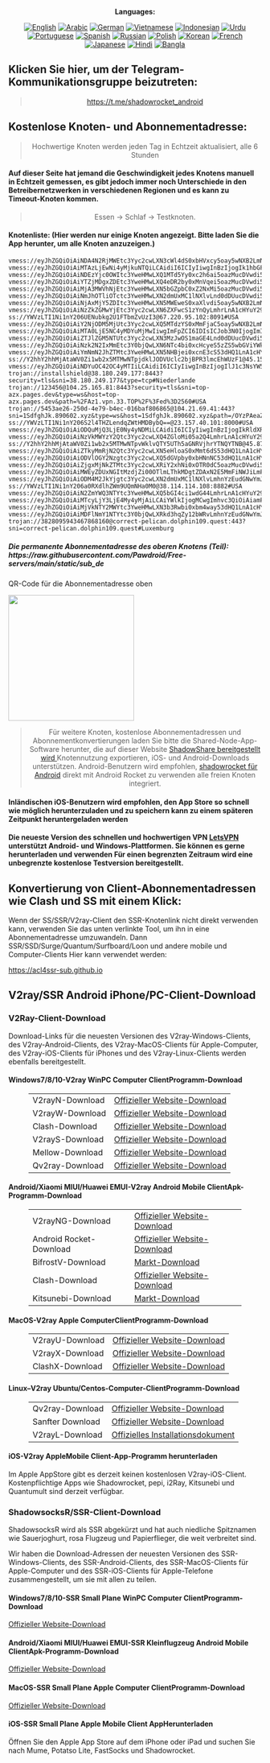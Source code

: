
<div align="center">

**Languages:**

[![English](https://img.shields.io/badge/Language-English-red?style=for-the-badge)](README-en.md)
[![Arabic](https://img.shields.io/badge/Language-Arabic-red?style=for-the-badge)](README-ar.md)
[![German](https://img.shields.io/badge/Language-German-red?style=for-the-badge)](README-de.md)
[![Vietnamese](https://img.shields.io/badge/Language-Vietnamese-red?style=for-the-badge)](README-vi.md)
[![Indonesian](https://img.shields.io/badge/Language-Indonesian-red?style=for-the-badge)](README-id.md)
[![Urdu](https://img.shields.io/badge/Language-Urdu-red?style=for-the-badge)](README-ur-PK.md)
[![Portuguese](https://img.shields.io/badge/Language-Portuguese-red?style=for-the-badge)](README-pt-BR.md)
[![Spanish](https://img.shields.io/badge/Language-Spanish-red?style=for-the-badge)](README-es.md)
[![Russian](https://img.shields.io/badge/Language-Russian-red?style=for-the-badge)](README-ru.md)
[![Polish](https://img.shields.io/badge/Language-Polish-red?style=for-the-badge)](README-pl.md)
[![Korean](https://img.shields.io/badge/Language-Korean-red?style=for-the-badge)](README-ko-KR.md)
[![French](https://img.shields.io/badge/Language-French-red?style=for-the-badge)](README-fr.md)
[![Japanese](https://img.shields.io/badge/Language-Japanese-red?style=for-the-badge)](README-ja.md)
[![Hindi](https://img.shields.io/badge/Language-Hindi-red?style=for-the-badge)](README-hi.md)
[![Bangla](https://img.shields.io/badge/Language-Bangla-red?style=for-the-badge)](README-bn.md)

</div>
<h2>Klicken Sie hier, um der Telegram-Kommunikationsgruppe beizutreten:</h2>
 <blockquote>
 <p style="text-align: center;"><a href="https://t.me/shadowrocket_android">https://t.me/shadowrocket_android</a></p>
 </blockquote>
 <h2>Kostenlose Knoten- und Abonnementadresse:</h2>
 <blockquote>
 <p style="text-align: center;">Hochwertige Knoten werden jeden Tag in Echtzeit aktualisiert, alle 6 Stunden</p>
 </blockquote>
 <h4>Auf dieser Seite hat jemand die Geschwindigkeit jedes Knotens manuell in Echtzeit gemessen, es gibt jedoch immer noch Unterschiede in den Betreibernetzwerken in verschiedenen Regionen und es kann zu Timeout-Knoten kommen. </h4>
 <blockquote>
 <p style="text-align: center;">Essen -> Schlaf -> Testknoten. </p>
 </blockquote>
 <h4>Knotenliste: (Hier werden nur einige Knoten angezeigt. Bitte laden Sie die App herunter, um alle Knoten anzuzeigen.)</h4>
    
```
vmess://eyJhZGQiOiAiNDA4N2RjMWEtc3Yyc2cwLXN3cWl4dS0xbHVxcy5oay5wNXB2LmNvbSIsICJ2IjogIjIiLCAicHMiOiAiSG9uZ2tvbmciLCAicG9ydCI6IDgwLCAiaWQiOiAiNzg4MzI4ZWUtZDQ5Zi0xMWVmLWJkOTctZjIzYzkxNjRjYTVkIiwgImFpZCI6ICIyIiwgIm5ldCI6ICJ3cyIsICJ0eXBlIjogIiIsICJob3N0IjogIiIsICJwYXRoIjogIi8iLCAidGxzIjogIiJ9
vmess://eyJhZGQiOiAiMTAzLjEwNi4yMjkuNTQiLCAidiI6ICIyIiwgInBzIjogIk1hbGF5c2lhIiwgInBvcnQiOiA1MDI2NiwgImlkIjogIjVlZGY1ODRlLTEzNTEtNDM2Yi05OWIyLTEwMzNiYTU5M2QwMiIsICJhaWQiOiAiMCIsICJuZXQiOiAidGNwIiwgInR5cGUiOiAiIiwgImhvc3QiOiAiIiwgInBhdGgiOiAiIiwgInRscyI6ICIifQ==
vmess://eyJhZGQiOiAiNDEzYjc0OWItc3YweHMwLXQ1MTd5Yy0xc2h6ai5oazMucDVwdi5jb20iLCAidiI6ICIyIiwgInBzIjogIkhvbmdrb25nIiwgInBvcnQiOiA4MCwgImlkIjogIjYzYWFiNDM4LTc5YWUtMTFlZi1iM2Y2LWYyM2M5MTNjOGQyYiIsICJhaWQiOiAiMiIsICJuZXQiOiAid3MiLCAidHlwZSI6ICIiLCAiaG9zdCI6ICJicm9hZGNhc3Rsdi5jaGF0LmJpbGliaWxpLmNvbSIsICJwYXRoIjogIi8iLCAidGxzIjogIiJ9
vmess://eyJhZGQiOiAiYTZjMDgxZDEtc3YweHMwLXQ4eDR2by0xMnVqei5oazMucDVwdi5jb20iLCAidiI6ICIyIiwgInBzIjogIkhvbmdrb25nIiwgInBvcnQiOiA4MCwgImlkIjogImU1YjU3MTU2LTNjODEtMTFlYy1hOGJmLWYyM2M5MWNmYmJjOSIsICJhaWQiOiAiMiIsICJuZXQiOiAid3MiLCAidHlwZSI6ICIiLCAiaG9zdCI6ICJicm9hZGNhc3Rsdi5jaGF0LmJpbGliaWxpLmNvbSIsICJwYXRoIjogIi8iLCAidGxzIjogIiJ9
vmess://eyJhZGQiOiAiMjA3MWVhNjEtc3YweHMwLXN5bGZpbC0xZ2NxMi5oazMucDVwdi5jb20iLCAidiI6ICIyIiwgInBzIjogIkhvbmdrb25nIiwgInBvcnQiOiA4MCwgImlkIjogIjc1OWJmMDA0LTYxMzctMTFlYy1iZDdjLWYyM2M5MTNjOGQyYiIsICJhaWQiOiAiMiIsICJuZXQiOiAid3MiLCAidHlwZSI6ICIiLCAiaG9zdCI6ICJicm9hZGNhc3Rsdi5jaGF0LmJpbGliaWxpLmNvbSIsICJwYXRoIjogIi8iLCAidGxzIjogIiJ9
vmess://eyJhZGQiOiAiNmJhOTliOTctc3YweHMwLXN2dmUxMC1lNXlvLnd0dDUucDVwdi5jb20iLCAidiI6ICIyIiwgInBzIjogIkhvbmdrb25nIiwgInBvcnQiOiA4MTAxLCAiaWQiOiAiOGI2YTA0ODItNGZhMi0xMWVhLWJkY2QtZjIzYzkxNjRjYTVkIiwgImFpZCI6ICIyIiwgIm5ldCI6ICJ3cyIsICJ0eXBlIjogIiIsICJob3N0IjogImJyb2FkY2FzdGx2LmNoYXQuYmlsaWJpbGkuY29tIiwgInBhdGgiOiAiLyIsICJ0bHMiOiAiIn0=
vmess://eyJhZGQiOiAiNjAxMjY5ZDItc3YweHMwLXN5MWEweS0xaXlvdi5oay5wNXB2LmNvbSIsICJ2IjogIjIiLCAicHMiOiAiSG9uZ2tvbmciLCAicG9ydCI6IDgwLCAiaWQiOiAiMzM2Mjk4NzAtZTU3ZS0xMWVjLWJiNzQtZjIzYzkxNjRjYTVkIiwgImFpZCI6ICIyIiwgIm5ldCI6ICJ3cyIsICJ0eXBlIjogIiIsICJob3N0IjogImJyb2FkY2FzdGx2LmNoYXQuYmlsaWJpbGkuY29tIiwgInBhdGgiOiAiLyIsICJ0bHMiOiAiIn0=
vmess://eyJhZGQiOiAiNzZkZGMwYjEtc3Yyc2cwLXN6ZXFwcS1zYnQyLmhrLnA1cHYuY29tIiwgInYiOiAiMiIsICJwcyI6ICJIb25na29uZyIsICJwb3J0IjogODAsICJpZCI6ICJiODhlYmYzYS1iNmI3LTExZWEtODJlZi1mMjNjOTE2NGNhNWQiLCAiYWlkIjogIjIiLCAibmV0IjogIndzIiwgInR5cGUiOiAiIiwgImhvc3QiOiAiYnJvYWRjYXN0bHYuY2hhdC5iaWxpYmlsaS5jb20iLCAicGF0aCI6ICIvIiwgInRscyI6ICIifQ==
ss://YWVzLTI1Ni1nY206UENubkg2U1FTbmZvUzI3@67.220.95.102:8091#USA
vmess://eyJhZGQiOiAiY2NjODM5MjUtc3Yyc2cwLXQ5MTdzYS0xMmFjaC5oay5wNXB2LmNvbSIsICJ2IjogIjIiLCAicHMiOiAiSG9uZ2tvbmciLCAicG9ydCI6IDgwLCAiaWQiOiAiZmM1YmE5MWEtYWNkNy0xMWVmLTk3ZTAtZjIzYzkxNjRjYTVkIiwgImFpZCI6ICIyIiwgIm5ldCI6ICJ3cyIsICJ0eXBlIjogIiIsICJob3N0IjogImJyb2FkY2FzdGx2LmNoYXQuYmlsaWJpbGkuY29tIiwgInBhdGgiOiAiLyIsICJ0bHMiOiAiIn0=
vmess://eyJhZGQiOiAiMTA0LjE5NC4yMDYuMjMwIiwgImFpZCI6IDIsICJob3N0IjogImI3ZTQ4YjFmLXN2NG40MC1zemF1a28tY2E2Mi5zZS5wbGViYWkubmV0IiwgImlkIjogIjhjZDM2MDY2LTEzOTUtMTFlZC1iYjc0LWYyM2M5MTY0Y2E1ZCIsICJuZXQiOiAid3MiLCAicGF0aCI6ICIvIiwgInBvcnQiOiA4MTgyLCAicHMiOiAiVVNBIiwgInRscyI6ICIiLCAidHlwZSI6ICJhdXRvIiwgInNlY3VyaXR5IjogImF1dG8iLCAic2tpcC1jZXJ0LXZlcmlmeSI6IGZhbHNlLCAic25pIjogImJyb2FkY2FzdGx2LmNoYXQuYmlsaWJpbGkuY29tIn0=
vmess://eyJhZGQiOiAiZTJlZGM5NTUtc3Yyc2cwLXN3MzJwOS1maGE4Lnd0dDUucDVwdi5jb20iLCAidiI6ICIyIiwgInBzIjogIkhvbmdrb25nIiwgInBvcnQiOiA4MTAxLCAiaWQiOiAiOGVjODMyNWEtZWZhNC0xMWVmLWE3YmItZjIzYzkxNjRjYTVkIiwgImFpZCI6ICIyIiwgIm5ldCI6ICJ3cyIsICJ0eXBlIjogIiIsICJob3N0IjogImJyb2FkY2FzdGx2LmNoYXQuYmlsaWJpbGkuY29tIiwgInBhdGgiOiAiLyIsICJ0bHMiOiAiIn0=
vmess://eyJhZGQiOiAiNzk2N2IxMmEtc3Y0bjQwLXN6NTc4bi0xcHcyeS5zZS5wbGViYWkubmV0IiwgInYiOiAiMiIsICJwcyI6ICJVU0EiLCAicG9ydCI6IDgxODIsICJpZCI6ICI4ODE1NjIyZS03NTk4LTExZWYtYTAxYy1mMjNjOTEzYzhkMmIiLCAiYWlkIjogIjIiLCAibmV0IjogIndzIiwgInR5cGUiOiAiIiwgImhvc3QiOiAiYnJvYWRjYXN0bHYuY2hhdC5iaWxpYmlsaS5jb20iLCAicGF0aCI6ICIvIiwgInRscyI6ICIifQ==
vmess://eyJhZGQiOiAiYmNmN2JhZTMtc3YweHMwLXN5NHBjei0xcnE3cS53dHQ1LnA1cHYuY29tIiwgInYiOiAiMiIsICJwcyI6ICJIb25na29uZyIsICJwb3J0IjogODEwMSwgImlkIjogIjk3M2U4NmM0LTJjODUtMTFlZi1hZmI5LWYyM2M5MWNmYmJjOSIsICJhaWQiOiAiMiIsICJuZXQiOiAid3MiLCAidHlwZSI6ICIiLCAiaG9zdCI6ICJicm9hZGNhc3Rsdi5jaGF0LmJpbGliaWxpLmNvbSIsICJwYXRoIjogIi8iLCAidGxzIjogIiJ9
ss://Y2hhY2hhMjAtaWV0Zi1wb2x5MTMwNTpjdklJODVUclc2bjBPR3lmcEhWUzF1@45.158.171.146:8080#USA
vmess://eyJhZGQiOiAiNDYuOC42OC4yMTIiLCAidiI6ICIyIiwgInBzIjogIlJ1c3NsYW5kIiwgInBvcnQiOiAyNDUyOSwgImlkIjogImVjMjUzZWU4LTc3ODQtNGQ3My1iNGM3LTJiY2FlZWFjYjM1MCIsICJhaWQiOiAiMCIsICJuZXQiOiAidGNwIiwgInR5cGUiOiAiIiwgImhvc3QiOiAiIiwgInBhdGgiOiAiIiwgInRscyI6ICIifQ==
trojan://installshield@38.180.249.177:8443?security=tls&sni=38.180.249.177&type=tcp#Niederlande
trojan://123456@104.25.165.81:8443?security=tls&sni=top-azx.pages.dev&type=ws&host=top-azx.pages.dev&path=%2FAz1.vpn.33.TOP%2F%3Fed%3D2560#USA
trojan://5453ae26-250d-4e79-b4ec-016baf806865@104.21.69.41:443?sni=1SdfghJk.890602.xyz&type=ws&host=1SdfghJk.890602.xyz&path=/OYzPAeaZdXUq2d6J3gc4aj#USA
ss://YWVzLTI1Ni1nY206S2l4THZLendqZWtHMDBybQ==@23.157.40.101:8000#USA
vmess://eyJhZGQiOiAiODQuMjQ3LjE0Ny4yNDMiLCAidiI6ICIyIiwgInBzIjogIkRldXRzY2hsYW5kIiwgInBvcnQiOiA1MTU2NiwgImlkIjogImFlNmFlOTc3LTE3ZjItNDNmZC1hMzM2LTIwYjNiM2E5ZTc5MSIsICJhaWQiOiAiMCIsICJuZXQiOiAidGNwIiwgInR5cGUiOiAiIiwgImhvc3QiOiAiIiwgInBhdGgiOiAiIiwgInRscyI6ICIifQ==
vmess://eyJhZGQiOiAiNzVkMWYzY2Qtc3Yyc2cwLXQ4ZGloMi05a2Q4LmhrLnA1cHYuY29tIiwgInYiOiAiMiIsICJwcyI6ICJIb25na29uZyIsICJwb3J0IjogODAsICJpZCI6ICI4YmQ0ZWVmMC1lNGFkLTExZWYtYjcxNy1mMjNjOTEzYzhkMmIiLCAiYWlkIjogIjIiLCAibmV0IjogIndzIiwgInR5cGUiOiAiIiwgImhvc3QiOiAiYnJvYWRjYXN0bHYuY2hhdC5iaWxpYmlsaS5jb20iLCAicGF0aCI6ICIvIiwgInRscyI6ICIifQ==
ss://Y2hhY2hhMjAtaWV0Zi1wb2x5MTMwNTpvWklvQTY5UTh5aGNRVjhrYTNQYTNB@45.87.175.35:8080#Litauen
vmess://eyJhZGQiOiAiZTkyMmRjN2Qtc3Yyc2cwLXN5eHloaS0xMmt6dS53dHQ1LnA1cHYuY29tIiwgInYiOiAiMiIsICJwcyI6ICJIb25na29uZyIsICJwb3J0IjogODEwMSwgImlkIjogIjdiNzJjYzEwLTBiM2YtMTFlZS1hOTFmLWYyM2M5MTNjOGQyYiIsICJhaWQiOiAiMiIsICJuZXQiOiAid3MiLCAidHlwZSI6ICIiLCAiaG9zdCI6ICJicm9hZGNhc3Rsdi5jaGF0LmJpbGliaWxpLmNvbSIsICJwYXRoIjogIi8iLCAidGxzIjogIiJ9
vmess://eyJhZGQiOiAiODVlOGY2Nzgtc3Yyc2cwLXQ5dGVpby0xbHNnNC53dHQ1LnA1cHYuY29tIiwgInYiOiAiMiIsICJwcyI6ICJIb25na29uZyIsICJwb3J0IjogODEwMSwgImlkIjogIjg2MGU4NGNjLTAxZjEtMTFlZS05ZjlkLWYyM2M5MTM2OWYyZCIsICJhaWQiOiAiMiIsICJuZXQiOiAid3MiLCAidHlwZSI6ICIiLCAiaG9zdCI6ICJicm9hZGNhc3Rsdi5jaGF0LmJpbGliaWxpLmNvbSIsICJwYXRoIjogIi8iLCAidGxzIjogIiJ9
vmess://eyJhZGQiOiAiZjgxMjNkZTMtc3Yyc2cwLXRiY2xhNi0xOTR0dC5oazMucDVwdi5jb20iLCAidiI6ICIyIiwgInBzIjogIkhvbmdrb25nIiwgInBvcnQiOiA4MCwgImlkIjogIjYwMmU5OWFhLTcxOGQtMTFlYi1iNzdiLWYyM2M5MTNjOGQyYiIsICJhaWQiOiAiMiIsICJuZXQiOiAid3MiLCAidHlwZSI6ICIiLCAiaG9zdCI6ICJicm9hZGNhc3Rsdi5jaGF0LmJpbGliaWxpLmNvbSIsICJwYXRoIjogIi8iLCAidGxzIjogIiJ9
vmess://eyJhZGQiOiAiMWEyZDUxNGItMzdjZi00OTlmLThkMDgtZDAxN2E5MmFiNWJiLmFzb3VsLWF2YS50b3AiLCAidiI6ICIyIiwgInBzIjogIlVTQSIsICJwb3J0IjogNDQzLCAiaWQiOiAiNWY3MjZmZTMtZDgyZS00ZGE1LWE3MTEtOGFmMGNiYjJiNjgyIiwgImFpZCI6ICIwIiwgIm5ldCI6ICJ3cyIsICJ0eXBlIjogIiIsICJob3N0IjogIjFhMmQ1MTRiLTM3Y2YtNDk5Zi04ZDA4LWQwMTdhOTJhYjViYi5hc291bC1hdmEudG9wIiwgInBhdGgiOiAiL2F6dW1hc2UucmVuIiwgInRscyI6ICJ0bHMifQ==
vmess://eyJhZGQiOiAiODM4M2JkYjgtc3Yyc2cwLXN2dmUxMC1lNXlvLmhnYzEudGNwYmJyLm5ldCIsICJ2IjogIjIiLCAicHMiOiAiSG9uZ2tvbmciLCAicG9ydCI6IDgwLCAiaWQiOiAiOGI2YTA0ODItNGZhMi0xMWVhLWJkY2QtZjIzYzkxNjRjYTVkIiwgImFpZCI6ICIyIiwgIm5ldCI6ICJ3cyIsICJ0eXBlIjogIiIsICJob3N0IjogImJyb2FkY2FzdGx2LmNoYXQuYmlsaWJpbGkuY29tIiwgInBhdGgiOiAiLyIsICJ0bHMiOiAiIn0=
ss://YWVzLTI1Ni1nY206a0RXdlhZWm9UQmNHa0M0@38.114.114.108:8882#USA
vmess://eyJhZGQiOiAiN2ZmYWQ3NTYtc3YweHMwLXQ5bGI4ci1wdG44LmhrLnA1cHYuY29tIiwgInYiOiAiMiIsICJwcyI6ICJIb25na29uZyIsICJwb3J0IjogODAsICJpZCI6ICJjYTc2ZWJmMi03MzEyLTExZWEtODJlZi1mMjNjOTE2NGNhNWQiLCAiYWlkIjogIjIiLCAibmV0IjogIndzIiwgInR5cGUiOiAiIiwgImhvc3QiOiAiYnJvYWRjYXN0bHYuY2hhdC5iaWxpYmlsaS5jb20iLCAicGF0aCI6ICIvIiwgInRscyI6ICIifQ==
vmess://eyJhZGQiOiAiMTcyLjY3LjE4My4yMjAiLCAiYWlkIjogMCwgImhvc3QiOiAiamFoZmtqaGEuY2ZkIiwgImlkIjogIjk1MGRiNmFhLTQ5MjYtNDYxNi04MTZlLWVjMDMxMmRjYjg3YiIsICJuZXQiOiAid3MiLCAicGF0aCI6ICIvbGlua3dzIiwgInBvcnQiOiA0NDMsICJwcyI6ICJVU0EiLCAidGxzIjogInRscyIsICJ0eXBlIjogImF1dG8iLCAic2VjdXJpdHkiOiAiYXV0byIsICJza2lwLWNlcnQtdmVyaWZ5IjogZmFsc2UsICJzbmkiOiAiamFoZmtqaGEuY2ZkIn0=
vmess://eyJhZGQiOiAiMjVkNTY2MWYtc3YweHMwLXN3b3Rwbi0xbm4way53dHQ1LnA1cHYuY29tIiwgInYiOiAiMiIsICJwcyI6ICJIb25na29uZyIsICJwb3J0IjogODEwMSwgImlkIjogImY5YzM1NTk2LWYzMjMtMTFlZC04Y2NkLWYyM2M5MWNmYmJjOSIsICJhaWQiOiAiMiIsICJuZXQiOiAid3MiLCAidHlwZSI6ICIiLCAiaG9zdCI6ICJicm9hZGNhc3Rsdi5jaGF0LmJpbGliaWxpLmNvbSIsICJwYXRoIjogIi8iLCAidGxzIjogIiJ9
vmess://eyJhZGQiOiAiMDFlNmY1NTYtc3Y0bjQwLXRkd3hqZy12bWRvLmhnYzEudGNwYmJyLm5ldCIsICJ2IjogIjIiLCAicHMiOiAiSG9uZ2tvbmciLCAicG9ydCI6IDgwLCAiaWQiOiAiMjRlMzI5NzgtNDg1OC0xMWViLTg2ODQtZjIzYzkxM2M4ZDJiIiwgImFpZCI6ICIyIiwgIm5ldCI6ICJ3cyIsICJ0eXBlIjogIiIsICJob3N0IjogImJyb2FkY2FzdGx2LmNoYXQuYmlsaWJpbGkuY29tIiwgInBhdGgiOiAiLyIsICJ0bHMiOiAiIn0=
trojan://3828095943467868160@correct-pelican.dolphin109.quest:443?sni=correct-pelican.dolphin109.quest#Luxemburg
```
<h5>Die permanente Abonnementadresse des oberen Knotens (Teil): https://raw.githubusercontent.com/Pawdroid/Free-servers/main/static/sub_de</h5>
 <p>QR-Code für die Abonnementadresse oben</p>
 <img src='https://raw.githubusercontent.com/Pawdroid/Free-servers/main/static/sub_de.png' width=250 height=250>
 <blockquote style='text-align: center;'>Für weitere Knoten, kostenlose Abonnementadressen und Abonnementkonvertierungen laden Sie bitte die Shared-Node-App-Software herunter, die auf dieser Website <a href='https://shadowsharing.com'>ShadowShare bereitgestellt wird </a> Knotennutzung exportieren, iOS- und Android-Downloads unterstützen. Android-Benutzern wird empfohlen, <a href='https://github.com/Pawdroid/shadowrocket_for_android'>shadowrocket für Android</a> direkt mit Android Rocket zu verwenden alle freien Knoten integriert. </blockquote>
 <h4>Inländischen iOS-Benutzern wird empfohlen, den App Store so schnell wie möglich herunterzuladen und zu speichern kann zu einem späteren Zeitpunkt heruntergeladen werden</h4>
 <h4>Die neueste Version des schnellen und hochwertigen VPN <a href='https://letsgovpn.com'>LetsVPN</a> unterstützt Android- und Windows-Plattformen. Sie können es gerne herunterladen und verwenden Für einen begrenzten Zeitraum wird eine unbegrenzte kostenlose Testversion bereitgestellt. </h4>
 <div class="nv-content-wrap-Eintragsinhalt">
 <h2>Konvertierung von Client-Abonnementadressen wie Clash und SS mit einem Klick:</h2>
 <p>Wenn der SS/SSR/V2ray-Client den SSR-Knotenlink nicht direkt verwenden kann, verwenden Sie das unten verlinkte Tool, um ihn in eine Abonnementadresse umzuwandeln. Dann SSR/SSD/Surge/Quantum/Surfboard/Loon und andere mobile und Computer-Clients Hier kann verwendet werden:</p>
 <p><a href="https://acl4ssr-sub.github.io" target="_blank" rel="noreferrer noopener nofollow">https://acl4ssr-sub.github.io</a></p>
 <h2>V2ray/SSR Android iPhone/PC-Client-Download</h2>
 <h3>V2Ray-Client-Download</h3>
 <p>Download-Links für die neuesten Versionen des V2ray-Windows-Clients, des V2ray-Android-Clients, des V2ray-MacOS-Clients für Apple-Computer, des V2ray-iOS-Clients für iPhones und des V2ray-Linux-Clients werden ebenfalls bereitgestellt. </p>
 <h4>Windows7/8/10-<strong>V2ray WinPC Computer Client</strong>Programm-Download</h4>
 <figure class="wp-block-table alignwide is-style-stripes"><table><tbody><tr><td>V2rayN-Download</td><td><a href="https://github. com/2dust/v2rayN/releases" target="_blank" rel="noreferrer noopener">Offizieller Website-Download</a></td></tr><tr><td>V2rayW-Download</td><td> <a href="https://github.com/Cenmrev/V2RayW/releases" target="_blank" rel="noreferrer noopener">Offizieller Website-Download</a></td></tr><tr><td> Clash-Download</td><td><a href="https://github.com/Fndroid/clash_for_windows_pkg/releases" target="_blank" rel="noreferrer noopener">Offizieller Website-Download</a></td> </tr><tr><td>V2rayS-Download</td><td><a href="https://github.com/Shinlor/V2RayS/releases" target="_blank" rel="noreferrer noopener">Offizieller Website-Download</a></td></tr><tr><td>Mellow-Download</td><td><a href="https://github.com/mellow-io/mellow/releases" target="_blank" rel="noreferrer noopener">Offizieller Website-Download</a></td></tr><tr><td>Qv2ray-Download</td><td><a href= „https://github.com/Qv2ray/Qv2ray“ target="_blank" rel="noreferrer noopener">Offizieller Website-Download</a></td></tr></tbody></table></figure>
 <h4><strong>Android/Xiaomi MIUI/Huawei EMUI-V2ray Android Mobile Client</strong>Apk-Programm-Download</h4>
 <figure class="wp-block-table alignwide is-style-stripes"><table><tbody><tr><td>V2rayNG-Download</td><td><a href="https://github. com/2dust/v2rayNG/releases" target="_blank" rel="noreferrer noopener">Offizieller Website-Download</a></td></tr><tr><td>Android Rocket-Download</td><td><a href="https://github.com/Pawdroid/shadowrocket_for_android/releases" target="_blank" rel="noreferrer noopener">Offizieller Website-Download</a></td></tr><tr> <td>BifrostV-Download</td><td><a rel="noreferrer noopener" href="https://www.appsapk.com/downloading/latest/com.github.dawndiy.bifrostv-0.6.8.apk " target="_blank">Markt-Download</a></td></tr><tr><td>Clash-Download</td><td><a href="https://github.com/Kr328/ClashForAndroid/releases" target="_blank" rel="noreferrer noopener">Offizieller Website-Download</a></td></tr><tr><td>Kitsunebi-Download</td><td><a rel =" noreferrer noopener" href="https://apkpure.com/kitsunebi/fun.kitsunebi.kitsunebi4android" target="_blank">Markt-Download</a></td></tr></tbody></table></figure>
 <h4><strong>MacOS-V2ray <strong>Apple Computer</strong>Client</strong>Programm-Download</h4>
 <figure class="wp-block-table alignwide is-style-stripes"><table><tbody><tr><td>V2rayU-Download</td><td><a href="https://github. com/yanue/V2rayU/releases" target="_blank" rel="noreferrer noopener">Offizieller Website-Download</a></td></tr><tr><td>V2rayX-Download</td><td> <a href="https://github.com/Cenmrev/V2RayX/releases" target="_blank" rel="noreferrer noopener">Offizieller Website-Download</a></td></tr><tr><td> ClashX-Download</td><td><a href="https://github.com/yichengchen/clashX/releases" target="_blank" rel="noreferrer noopener">Offizieller Website-Download</a></td> </tr></tbody></table></figure>
 <h4><strong>Linux</strong>–<strong>V2ray Ubuntu/Centos-Computer-Client</strong>Programm-Download</h4>
 <figure class="wp-block-table alignwide is-style-stripes"><table><tbody><tr><td>Qv2ray-Download</td><td><a href="https://github. com/Qv2ray/Qv2ray" target="_blank" rel="noreferrer noopener">Offizieller Website-Download</a></td></tr><tr><td>Sanfter Download</td><td><a href ="https://github.com/mellow-io/mellow/releases" target="_blank" rel="noreferrer noopener">Offizieller Website-Download</a></td></tr><tr><td> V2rayL-Download</td><td><a rel="noreferrer noopener" href="https://github.com/jiangxufeng/v2rayL" target="_blank">Offizielles Installationsdokument</a></td></tr></tbody></table></figure>
 <h4>iOS-<strong>V2ray Apple<strong>Mobile Client</strong>-App-Programm</strong> herunterladen</h4>
 <p>Im Apple AppStore gibt es derzeit keinen kostenlosen V2ray-iOS-Client. Kostenpflichtige Apps wie Shadowrocket, pepi, i2Ray, Kitsunebi und Quantumult sind derzeit verfügbar. </p>
 <h3>ShadowsocksR/SSR-Client-Download</h3>
 <p>ShadowsocksR wird als SSR abgekürzt und hat auch niedliche Spitznamen wie Sauerjoghurt, rosa Flugzeug und Papierflieger, die weit verbreitet sind. </p>
 <p>Wir haben die Download-Adressen der neuesten Versionen des SSR-Windows-Clients, des SSR-Android-Clients, des SSR-MacOS-Clients für Apple-Computer und des SSR-iOS-Clients für Apple-Telefone zusammengestellt, um sie mit allen zu teilen. </p>
 <h4><strong>Windows7/8/10-<strong>SSR Small Plane WinPC Computer Client</strong>Programm-Download</strong></h4>
 <p><a rel="noreferrer noopener" href="https://github.com/shadowsocksrr/shadowsocksr-csharp/releases" target="_blank">Offizieller Website-Download</a></p>
 <h4><strong><strong>Android/Xiaomi MIUI/Huawei EMUI-SSR Kleinflugzeug Android Mobile Client</strong>Apk-Programm-Download</strong></h4>
 <p><a rel="noreferrer noopener" href="https://github.com/shadowsocksrr/shadowsocksr-android/releases" target="_blank">Offizieller Website-Download</a></p>
 <h4><strong><strong>MacOS-SSR Small Plane Apple Computer Client</strong>Programm-Download</strong></h4>
 <p><a href="https://github.com/qinyuhang/ShadowsocksX-NG-R/releases" target="_blank" rel="noreferrer noopener">Offizieller Website-Download</a></p>
 <h4><strong>iOS-<strong>SSR Small Plane Apple Mobile Client App</strong></strong>Herunterladen</h4>
 <p>Öffnen Sie den Apple App Store auf dem iPhone oder iPad und suchen Sie nach Mume, Potatso Lite, FastSocks und Shadowrocket. </p></div>
    